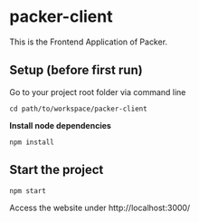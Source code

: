 # packer-client
This is the Frontend Application of Packer.

## Setup (before first run)

Go to your project root folder via command line
```
cd path/to/workspace/packer-client
```

**Install node dependencies**

```
npm install
```

## Start the project

```bash
npm start
```

Access the website under http://localhost:3000/